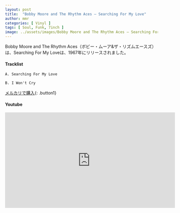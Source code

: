 ```yaml
---
layout: post
title:  "Bobby Moore and The Rhythm Aces – Searching For My Love"
author: mmr
categories: [ Vinyl ]
tags: [ Soul, Funk, 7inch ]
image: ../assets/images/Bobby Moore and The Rhythm Aces – Searching For My Love.jpg
---
```


Bobby Moore and The Rhythm Aces（ボビー・ムーア&ザ・リズムエースズ）は、Searching For My Loveは、1967年にリリースされました。

#### Tracklist
```md
A. Searching For My Love

B. I Won't Cry
```

[メルカリで購入](https://jp.mercari.com/item/m32317600071?afid=6142608987){: .button1}

#### Youtube
<iframe width="560" height="315" src="https://www.youtube.com/embed/rKJsW6DRgeY?si=S_JLwSDB0onxsedN" title="YouTube video player" frameborder="0" allow="accelerometer; autoplay; clipboard-write; encrypted-media; gyroscope; picture-in-picture; web-share" referrerpolicy="strict-origin-when-cross-origin" allowfullscreen></iframe>